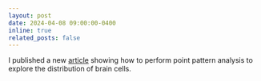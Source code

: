 ```yaml
---
layout: post
date: 2024-04-08 09:00:00-0400
inline: true
related_posts: false
---
```


I published a new [article](https://www.sciencedirect.com/science/article/pii/S2666166724001540) showing how to perform point pattern analysis to explore the distribution of brain cells.

